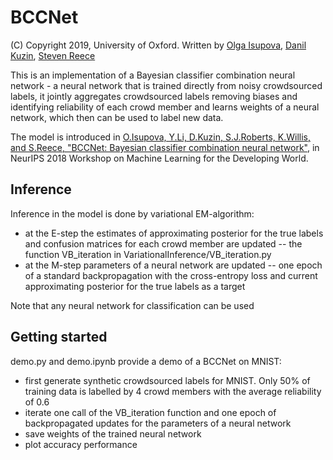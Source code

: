 # BCCNet
(C) Copyright 2019, University of Oxford. Written by [Olga Isupova](https://olgaisupova.github.io/), [Danil Kuzin](https://danilkuzin.github.io), [Steven Reece](reeece@robots.ox.ac.uk)

This is an implementation of a Bayesian classifier combination neural network - a neural network that is trained directly from noisy crowdsourced labels, it jointly aggregates crowdsourced labels removing biases and identifying reliability of each crowd member and learns weights of a neural network, which then can be used to label new data.

The model is introduced in [O.Isupova, Y.Li, D.Kuzin, S.J.Roberts, K.Willis, and S.Reece, "BCCNet: Bayesian classifier combination neural network"](https://arxiv.org/abs/1811.12258), in NeurIPS 2018 Workshop on Machine Learning for the Developing World.

## Inference
Inference in the model is done by variational EM-algorithm:
* at the E-step the estimates of approximating posterior for the true labels and confusion matrices for each crowd member are updated -- the function VB_iteration in VariationalInference/VB_iteration.py
* at the M-step parameters of a neural network are updated -- one epoch of a standard backpropagation with the cross-entropy loss and current approximating posterior for the true labels as a target

Note that any neural network for classification can be used

## Getting started
demo.py and demo.ipynb provide a demo of a BCCNet on MNIST:
* first generate synthetic crowdsourced labels for MNIST. Only 50% of training data is labelled by 4 crowd members with the average reliability of 0.6
* iterate one call of the VB_iteration function and one epoch of backpropagated updates for the parameters of a neural network
* save weights of the trained neural network
* plot accuracy performance 
